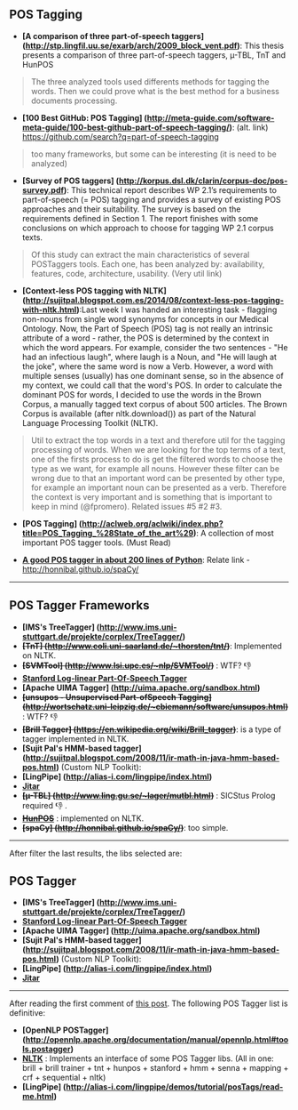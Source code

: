## POS Tagging

* **[A comparison of three part-of-speech taggers] (http://stp.lingfil.uu.se/exarb/arch/2009_block_vent.pdf)**: This thesis presents a comparison of three part-of-speech taggers, µ-TBL, TnT and HunPOS

> The three analyzed tools used differents methods for tagging the words. Then we could prove what is the best method for a business documents processing.

* **[100 Best GitHub: POS Tagging] (http://meta-guide.com/software-meta-guide/100-best-github-part-of-speech-tagging/)**: (alt. link) https://github.com/search?q=part-of-speech-tagging

> too many frameworks, but some can be interesting (it is need to be analyzed)

* **[Survey of POS taggers] (http://korpus.dsl.dk/clarin/corpus-doc/pos-survey.pdf)**: This technical report describes WP 2.1’s requirements to part-of-speech (= POS) tagging and provides a survey of existing POS approaches and their suitability. The survey is based on the requirements defined in Section 1. The report finishes with some conclusions on which approach to choose for tagging WP 2.1 corpus texts.

>Of this study can extract the main characteristics of several POSTaggers tools. Each one, has been analyzed by:  availability, features, code, architecture, usability. (Very util link)


* **[Context-less POS tagging with NLTK] (http://sujitpal.blogspot.com.es/2014/08/context-less-pos-tagging-with-nltk.html)**:Last week I was handed an interesting task - flagging non-nouns from single word synonyms for concepts in our Medical Ontology. Now, the Part of Speech (POS) tag is not really an intrinsic attribute of a word - rather, the POS is determined by the context in which the word appears. For example, consider the two sentences - "He had an infectious laugh", where laugh is a Noun, and "He will laugh at the joke", where the same word is now a Verb. However, a word with multiple senses (usually) has one dominant sense, so in the absence of my context, we could call that the word's POS. In order to calculate the dominant POS for words, I decided to use the words in the Brown Corpus, a manually tagged text corpus of about 500 articles. The Brown Corpus is available (after nltk.download()) as part of the Natural Language Processing Toolkit (NLTK).

> Util to extract the top words in a text and therefore util for the tagging processing of words. When we are looking for the top terms of a text, one of the firsts process to do is get the filtered words to choose the type as we want, for example all nouns. However these filter can be wrong due to that an important word can be presented by other type, for example an important noun can be presented as a verb. Therefore the context is very important and is something that is important to keep in mind (@fpromero). Related issues #5 #2 #3.


* **[POS Tagging] (http://aclweb.org/aclwiki/index.php?title=POS_Tagging_%28State_of_the_art%29)**: A collection of most important POS tagger tools. (Must Read)

* **[A good POS tagger in about 200 lines of Python](https://honnibal.wordpress.com/2013/09/11/a-good-part-of-speechpos-tagger-in-about-200-lines-of-python/)**: Relate link - http://honnibal.github.io/spaCy/

----------------

## POS Tagger Frameworks

- **[IMS's TreeTagger] (http://www.ims.uni-stuttgart.de/projekte/corplex/TreeTagger/)**
- ~~**[TnT] (http://www.coli.uni-saarland.de/~thorsten/tnt/)**~~: Implemented on NLTK.
- ~~**[SVMTool] (http://www.lsi.upc.es/~nlp/SVMTool/)**~~ : WTF? :-1:
- **[Stanford Log-linear Part-Of-Speech Tagger](http://nlp.stanford.edu/software/tagger.shtml)**
- **[Apache UIMA Tagger] (http://uima.apache.org/sandbox.html)**
- ~~**[unsupos - Unsupervised Part-ofSpeech Tagging] (http://wortschatz.uni-leipzig.de/~cbiemann/software/unsupos.html)**~~ : WTF? :-1:
- ~~**[Brill Tagger] (https://en.wikipedia.org/wiki/Brill_tagger)**~~: is a type of tagger implemented in NLTK.
- **[Sujit Pal's HMM-based tagger] (http://sujitpal.blogspot.com/2008/11/ir-math-in-java-hmm-based-pos.html)** (Custom NLP Toolkit):
- **[LingPipe] (http://alias-i.com/lingpipe/index.html)**
- **[Jitar](http://github.com/danieldk/jitar)**
- ~~**[µ-TBL] (http://www.ling.gu.se/~lager/mutbl.html)**~~ : SICStus Prolog required :-1: .
- ~~**[HunPOS](https://code.google.com/p/hunpos/)**~~ : implemented on NLTK.
- ~~**[spaCy] (http://honnibal.github.io/spaCy/)**~~: too simple.


------------------

After filter the last results, the libs selected are:

## POS Tagger

- **[IMS's TreeTagger] (http://www.ims.uni-stuttgart.de/projekte/corplex/TreeTagger/)**
- **[Stanford Log-linear Part-Of-Speech Tagger](http://nlp.stanford.edu/software/tagger.shtml)**
- **[Apache UIMA Tagger] (http://uima.apache.org/sandbox.html)**
- **[Sujit Pal's HMM-based tagger] (http://sujitpal.blogspot.com/2008/11/ir-math-in-java-hmm-based-pos.html)** (Custom NLP Toolkit):
- **[LingPipe] (http://alias-i.com/lingpipe/index.html)**
- **[Jitar](http://github.com/danieldk/jitar)**

--------------------

After reading the first comment of [this post](http://www.quora.com/Which-NLP-library-among-the-ones-below-is-most-mature-and-should-be-used-by-a-startup-for-its-NLP-needs). The following POS Tagger list is definitive:

* **[OpenNLP POSTagger] (http://opennlp.apache.org/documentation/manual/opennlp.html#tools.postagger)**
* **[NLTK](www.nltk.org/_modules/nltk/tag.html)** : Implements an interface of some POS Tagger libs. (All in one: brill + brill trainer + tnt + hunpos + stanford + hmm + senna + mapping + crf + sequential + nltk)
* **[LingPipe] (http://alias-i.com/lingpipe/demos/tutorial/posTags/read-me.html)**
